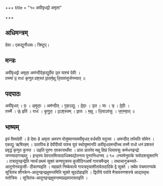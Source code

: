 +++
title = "१० अवीवृधद्वो अमृता"

+++
## अधिमन्त्रम्
देवाः। एकद्यूर्नौधसः। त्रिष्टुप्।

## मन्त्रः
अवी॑वृधद्वो अमृता॒ अम॑न्दीदेक॒द्यूर्दे॑वा उ॒त याश्च॑ देवीः ।  
तस्मा॑ उ॒ राधः॑ कृणुत प्रश॒स्तं प्रा॒तर्म॒क्षू धि॒याव॑सुर्जगम्यात् ॥

## पदपाठः
अवी॑वृधत् । वः॒ । अ॒मृ॒ताः॒ । अम॑न्दीत् । ए॒क॒ऽद्यूः । दे॒वाः॒ । उ॒त । याः । च॒ । दे॒वीः॒ ।  
तस्मै॑ । ऊं॒ इति॑ । राधः॑ । कृ॒णु॒त॒ । प्र॒ऽश॒स्तम् । प्रा॒तः । म॒क्षु । धि॒याऽव॑सुः । ज॒ग॒म्या॒त् ॥

## भाष्यम्
इयं वैश्वदेवी । हे देवाः हे अमृता अमरण वोयुष्मानयमवीवृधत् वर्धयति स्तुत्या । अमन्दीत् तर्पयति सोमेन । एकद्यूः ऋषिरहम् । उतापिच हे देवीर्देव्यो याश्च यूयं स्थोयुष्मानपि अवीवृधदमन्दीच्च तस्मै राधो धनं प्रशस्तं प्रवृद्धं कृणुत कुरुत । उइति पूरणः एवकारार्थोवा । प्रातः प्रातरेव मक्षु क्षिप्रं धियावसुः कर्मधनइन्द्रो जगम्यादागच्छतु । इन्द्रस्य देवरतामित्वादाधिक्यद्योतनाय पुनरभिधानम् ॥ १० ॥नवमेनुवाके त्रयोदशसूक्तानि । तत्रातूनइन्द्रेति नवर्चं प्रथमं सूक्तं कण्वपुत्रस्य कुसीदिनआर्षं गायत्रमैन्द्रम् । तथाचानुक्रम्यते-आतूनोनवकुसी- दीकाण्वइति । महाव्रते निष्केवल्ये गायत्रतृचाशीतावेतदादिके द्वे सूक्ते । तथैव पंचमारण्यके सूत्रितंच शौनकेन-आतूनइन्द्रक्षुमन्तमिति सूक्ते सूददोहाइति । द्वितीये पर्याये मैत्रावरुणशस्त्रे आद्यस्तृचः स्तोत्रियः । सूत्रितंच-आतूनइन्द्रक्षुमन्तमाप्रद्रवपरावतइति ।